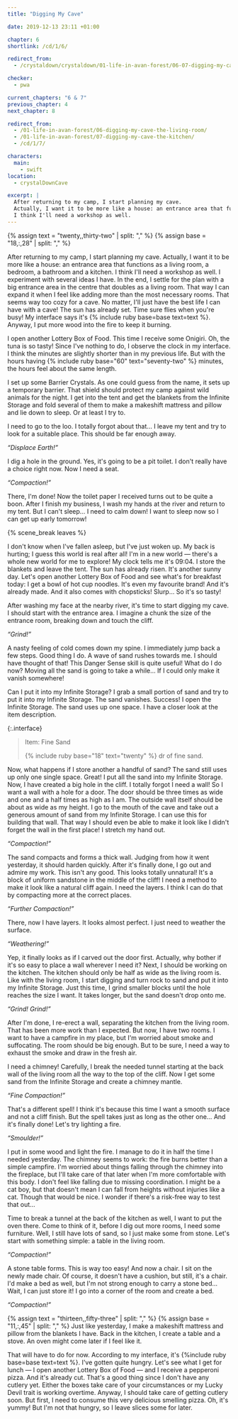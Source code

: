```yaml
---
title: "Digging My Cave"

date: 2019-12-13 23:11 +01:00

chapter: 6
shortlink: /cd/1/6/

redirect_from:
  - /crystaldown/crystaldown/01-life-in-avan-forest/06-07-digging-my-cave/

checker:
  - pwa

current_chapters: "6 & 7"
previous_chapter: 4
next_chapter: 8

redirect_from:
  - /01-life-in-avan-forest/06-digging-my-cave-the-living-room/
  - /01-life-in-avan-forest/07-digging-my-cave-the-kitchen/
  - /cd/1/7/

characters:
  main:
    - swift
location:
  - crystalDownCave

excerpt: |
  After returning to my camp, I start planning my cave.
  Actually, I want it to be more like a house: an entrance area that functions as a living room, a bedroom, a bathroom and a kitchen.
  I think I'll need a workshop as well.
---
```

{% assign text = "twenty,,thirty-two" | split: "," %}
{% assign base = "18,:,28" | split: "," %}

After returning to my camp, I start planning my cave.
Actually, I want it to be more like a house: an entrance area that functions as a living room, a bedroom, a bathroom and a kitchen.
I think I'll need a workshop as well.
I experiment with several ideas I have.
In the end, I settle for the plan with a big entrance area in the centre that doubles as a living room.
That way I can expand it when I feel like adding more than the most necessary rooms.
That seems way too cozy for a cave.
No matter, I'll just have the best life I can have with a cave!
The sun has already set.
Time sure flies when you're busy!
My interface says it's {% include ruby base=base text=text %}.
Anyway, I put more wood into the fire to keep it burning.

I open another Lottery Box of Food.
This time I receive some Onigiri. Oh, the tuna is so tasty!
Since I've nothing to do, I observe the clock in my interface.
I think the minutes are slightly shorter than in my previous life.
But with the hours having {% include ruby base="60" text="seventy-two" %} minutes, the hours feel about the same length.

I set up some Barrier Crystals. As one could guess from the name, it sets up a temporary barrier.
That shield should protect my camp against wild animals for the night.
I get into the tent and get the blankets from the Infinite Storage and fold several of them to make a makeshift mattress and pillow and lie down to sleep.
Or at least I try to.

I need to go to the loo. I totally forgot about that…
I leave my tent and try to look for a suitable place.
This should be far enough away.

*“Displace Earth!”*

I dig a hole in the ground.
Yes, it's going to be a pit toilet. I don't really have a choice right now.
Now I need a seat.

*“Compaction!”*

There, I'm done!
Now the toilet paper I received turns out to be quite a boon.
After I finish my business, I wash my hands at the river and return to my tent.
But I can't sleep… I need to calm down!
I want to sleep now so I can get up early tomorrow!

{% scene_break leaves %}

I don't know when I've fallen asleep, but I've just woken up.
My back is hurting; I guess this world is real after all!
I'm in a new world — there's a whole new world for me to explore!
My clock tells me it's 09:04. I store the blankets and leave the tent.
The sun has already risen.
It's another sunny day.
Let's open another Lottery Box of Food and see what's for breakfast today: I get a bowl of hot cup noodles.
It's even my favourite brand! And it's already made.
And it also comes with chopsticks!
Slurp… So it's so tasty!

After washing my face at the nearby river, it's time to start digging my cave.
I should start with the entrance area.
I imagine a chunk the size of the entrance room, breaking down and touch the cliff.

*“Grind!”*

A nasty feeling of cold comes down my spine.
I immediately jump back a few steps.
Good thing I do. A wave of sand rushes towards me.
I should have thought of that!
This Danger Sense skill is quite useful!
What do I do now? Moving all the sand is going to take a while…
If I could only make it vanish somewhere!

Can I put it into my Infinite Storage?
I grab a small portion of sand and try to put it into my Infinite Storage.
The sand vanishes. Success!
I open the Infinite Storage.
The sand uses up one space.
I have a closer look at the item description.

{:.interface}
> Item: Fine Sand
>
> {% include ruby base="18" text="twenty" %} dr of fine sand.
>

Now, what happens if I store another a handful of sand?
The sand still uses up only one single space.
Great! I put all the sand into my Infinite Storage.
Now, I have created a big hole in the cliff.
I totally forgot I need a wall!
So I want a wall with a hole for a door.
The door should be three times as wide and one and a half times as high as I am.
The outside wall itself should be about as wide as my height.
I go to the mouth of the cave and take out a generous amount of sand from my Infinite Storage.
I can use this for building that wall.
That way I should even be able to make it look like I didn't forget the wall in the first place!
I stretch my hand out.

*“Compaction!”*

The sand compacts and forms a thick wall.
Judging from how it went yesterday, it should harden quickly.
After it's finally done, I go out and admire my work.
This isn't any good. This looks totally unnatural!
It's a block of uniform sandstone in the middle of the cliff!
I need a method to make it look like a natural cliff again.
I need the layers. I think I can do that by compacting more at the correct places.

*“Further Compaction!”*

There, now I have layers. It looks almost perfect.
I just need to weather the surface.

*“Weathering!”*

Yep, it finally looks as if I carved out the door first.
Actually, why bother if it's so easy to place a wall wherever I need it?
Next, I should be working on the kitchen.
The kitchen should only be half as wide as the living room is.
Like with the living room, I start digging and turn rock to sand and put it into my Infinite Storage.
Just this time, I grind smaller blocks until the hole reaches the size I want.
It takes longer, but the sand doesn't drop onto me.

*“Grind! Grind!”*

After I'm done, I re-erect a wall, separating the kitchen from the living room.
That has been more work than I expected.
But now, I have two rooms.
I want to have a campfire in my place, but I'm worried about smoke and suffocating.
The room should be big enough.
But to be sure, I need a way to exhaust the smoke and draw in the fresh air.

I need a chimney!
Carefully, I break the needed tunnel starting at the back wall of the living room all the way to the top of the cliff.
Now I get some sand from the Infinite Storage and create a chimney mantle.

*“Fine Compaction!”*

That's a different spell!
I think it's because this time I want a smooth surface and not a cliff finish.
But the spell takes just as long as the other one…
And it's finally done! Let's try lighting a fire.

*“Smoulder!”*

I put in some wood and light the fire.
I manage to do it in half the time I needed yesterday.
The chimney seems to work: the fire burns better than a simple campfire.
I'm worried about things falling through the chimney into the fireplace, but I'll take care of that later when I'm more comfortable with this body.
I don't feel like falling due to missing coordination.
I might be a cat boy, but that doesn't mean I can fall from heights without injuries like a cat.
Though that would be nice.
I wonder if there's a risk-free way to test that out…

Time to break a tunnel at the back of the kitchen as well, I want to put the oven there.
Come to think of it, before I dig out more rooms, I need some furniture.
Well, I still have lots of sand, so I just make some from stone.
Let's start with something simple: a table in the living room.

*“Compaction!”*

A stone table forms. This is way too easy!
And now a chair. I sit on the newly made chair.
Of course, it doesn't have a cushion, but still, it's a chair.
I'd make a bed as well, but I'm not strong enough to carry a stone bed…
Wait, I can just store it! I go into a corner of the room and create a bed.

*“Compaction!”*

{% assign text = "thirteen,,fifty-three" | split: "," %} {% assign base = "11,:,45" | split: "," %}
Just like yesterday, I make a makeshift mattress and pillow from the blankets I have.
Back in the kitchen, I create a table and a stove.
An oven might come later if I feel like it.

That will have to do for now.
According to my interface, it's {%include ruby base=base text=text %}.
I've gotten quite hungry.
Let's see what I get for lunch — I open another Lottery Box of Food — and I receive a pepperoni pizza.
And it's already cut.
That's a good thing since I don't have any cutlery yet.
Either the boxes take care of your circumstances or my Lucky Devil trait is working overtime.
Anyway, I should take care of getting cutlery soon.
But first, I need to consume this very delicious smelling pizza. Oh, it's yummy!
But I'm not that hungry, so I leave slices some for later.
